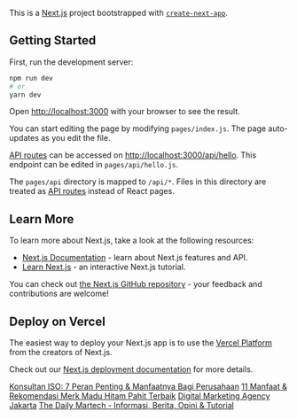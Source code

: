 This is a [Next.js](https://nextjs.org/) project bootstrapped with [`create-next-app`](https://github.com/vercel/next.js/tree/canary/packages/create-next-app).

## Getting Started

First, run the development server:

```bash
npm run dev
# or
yarn dev
```

Open [http://localhost:3000](http://localhost:3000) with your browser to see the result.

You can start editing the page by modifying `pages/index.js`. The page auto-updates as you edit the file.

[API routes](https://nextjs.org/docs/api-routes/introduction) can be accessed on [http://localhost:3000/api/hello](http://localhost:3000/api/hello). This endpoint can be edited in `pages/api/hello.js`.

The `pages/api` directory is mapped to `/api/*`. Files in this directory are treated as [API routes](https://nextjs.org/docs/api-routes/introduction) instead of React pages.

## Learn More

To learn more about Next.js, take a look at the following resources:

- [Next.js Documentation](https://nextjs.org/docs) - learn about Next.js features and API.
- [Learn Next.js](https://nextjs.org/learn) - an interactive Next.js tutorial.

You can check out [the Next.js GitHub repository](https://github.com/vercel/next.js/) - your feedback and contributions are welcome!

## Deploy on Vercel

The easiest way to deploy your Next.js app is to use the [Vercel Platform](https://vercel.com/new?utm_medium=default-template&filter=next.js&utm_source=create-next-app&utm_campaign=create-next-app-readme) from the creators of Next.js.

Check out our [Next.js deployment documentation](https://nextjs.org/docs/deployment) for more details.

[Konsultan ISO: 7 Peran Penting & Manfaatnya Bagi Perusahaan]([url](https://solusibisnisindonesia.com/blog/konsultan-iso/)https://solusibisnisindonesia.com/blog/konsultan-iso/)
[11 Manfaat & Rekomendasi Merk Madu Hitam Pahit Terbaik]([url](https://mybest.id/madu-hitam/)https://mybest.id/madu-hitam/)
[Digital Marketing Agency Jakarta]([url](https://www.maknative.com/)https://www.maknative.com/)
[The Daily Martech - Informasi, Berita, Opini & Tutorial]([url](https://thedailymartech.com/)https://thedailymartech.com/)
